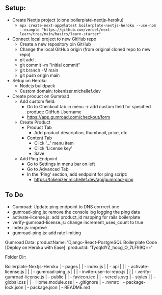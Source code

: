 ## Setup:
- Create Nextjs project (clone boilerplate-nextjs-heroku)
  - `npx create-next-app@latest boilerplate-nextjs-heroku --use-npm --example "https://github.com/vercel/next-learn/tree/main/basics/learn-starter"`
- Connect local project to new GitHub repo
  - Create a new repository oin GitHub
  - Change the local GitHub origin (from original cloned repo to new repo)
  - git add .
  - git commit -m "Initial commit"
  - git branch -M main
  - git push origin main
- Setup on Heroku
  - Nodejs buildpack
  - Custom domain: tokenizer.michellef.dev
- Create product on Gumroad
  - Add custom field:
    - Go to Checkout tab in menu -> add custom field for specified product: GitHub Username
    - https://app.gumroad.com/checkout/form
  - Create Product
    - Product Tab
      - Add product description, thumbnail, price, etc
    - Content Tab
      - Click '...' menu item
      - Click 'License key' 
      - Save
  - Add Ping Endpoint
    - Go to Settings in menu bar on left
    - Go to Advanced Tab
    - In the 'Ping' section, add endpoint for ping script: 
      - https://tokenizer.michellef.dev/api/gumroad-ping
    

## To Do
- Gumroad: Update ping endpoint to DNS corrrect one
- gumroad-ping.js: remove the console log logging the ping data
- activate-license.js: add product_id mapping for rails boilerplate
- verify-gumroad-license.js: change increment_uses_count to true
- index.js: improve
- gumroad-ping.js: add rate limiting



Gumroad Data:
productName: 'Django-React-PostgreSQL Boilerplate Code [Deploy on Heroku with Ease]'
productid: 'TycqIdYZ_hocg_O_7LFh9Q=='


Folder Dir: 

Boilerplate-Nextjs-Heroku
| - pages
| | - index.js
| | - api
| | | - activate-license.js
| | | - gumroad-ping.js
| | | - invite-user-to-repo.js
| | | - verify-gumroad-license.js
| - public
| | - favicon.ico
| | - vercels.svg
| - styles
| | - global.css
| | - Home.module.css
| - .gitignore
| - .nvmrc
| - package-lock.json
| - package.json
| - README.md